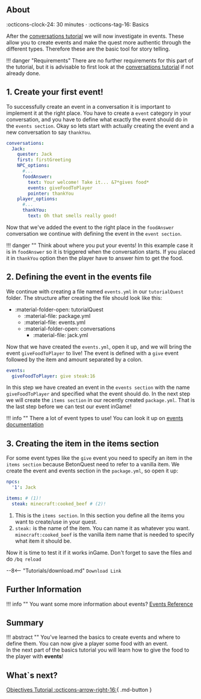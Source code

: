 ## About
:octicons-clock-24:  30 minutes · :octicons-tag-16: Basics

After the [conversations tutorial](Conversations.md) we will now investigate in events. These allow you to create events
and make the quest more authentic through the different types. Therefore these are the basic tool for story telling.



!!! danger "Requirements"
    There are no further requirements for this part of the tutorial, but it is advisable to first look at the 
    [conversations tutorial](Conversations.md) if not already done.

## 1. Create your first event!

To successfully create an event in a conversation it is important to implement it at the right place.
You have to create a `event` category in your conversation, and you have to define what exactly the event should do
in the `events section`. Okay so lets start with actually creating the event and a new conversation to say `thankYou`.

``` YAML title="jack.yml" hl_lines="9-10 13-14" linenums="1" 
conversations:
  Jack:
    quester: Jack
    first: firstGreeting
    NPC_options:
      #...
      foodAnswer:
        text: Your welcome! Take it... &7*gives food*
        events: giveFoodToPlayer
        pointer: thankYou
    player_options:
      #...
      thankYou:
        text: Oh that smells really good!
```

Now that we've added the event to the right place in the `foodAnswer` conversation we continue with defining the event
in the `event section`.

!!! danger ""
    Think about where you put your events! In this example case it is in `foodAnswer` so it is triggered when the
    conversation starts. If you placed it in `thankYou` option then the player have to answer him to get the food.

## 2. Defining the event in the events file

We continue with creating a file named `events.yml` in our `tutorialQuest` folder.
The structure after creating the file should look like this:

* :material-folder-open: tutorialQuest
    - :material-file: package.yml
    - :material-file: events.yml
    - :material-folder-open: conversations
        - :material-file: jack.yml  

Now that we have created the `events.yml`, open it up, and we will bring the event `giveFoodToPlayer` to live!
The event is defined with a `give` event followed by the item and amount separated by a colon.

``` YAML title="events.yml" hl_lines="1-2" linenums="1"
events:
  giveFoodToPlayer: give steak:16
```

In this step we have created an event in the `events section` with the name `giveFoodToPlayer` and specified what the
event should do.
In the next step we will create the `items section` in our recently created `package.yml`. That is the last step before
we can test our event inGame!

!!! info ""
    There a lot of event types to use! You can look it up on [events documentation](../../Documentation/Events-List.md)

## 3. Creating the item in the items section

For some event types like the `give` event you need to specify an item in the `items section` because BetonQuest need
to refer to a vanilla item.
We create the event and events section in the `package.yml`, so open it up:

``` YAML title="package.yml" hl_lines="4-5" linenums="1"
npcs:
  '1': Jack

items: # (1)!
  steak: minecraft:cooked_beef # (2)!
```

1. This is the `items section`. In this section you define all the items you want to create/use in your quest.
2. `steak:` is the name of the item. You can name it as whatever you want. `minecraft:cooked_beef` is the vanilla item name that is needed to specify what item it should be.

Now it is time to test it if it works inGame. Don't forget to save the files and do `/bq reload`

--8<-- "Tutorials/download.md"
    `Download Link`


## Further Information
!!! info ""
    You want some more information about events? [Events Reference](../../Documentation/Reference.md#events)

## Summary

!!! abstract ""
    You've learned the basics to create events and where to define them. You can now give a player some food with an event.  
    In the next part of the basics tutorial you will learn how to give the food to the player with **events**!



## What`s next?
[Objectives Tutorial :octicons-arrow-right-16:](#){ .md-button }
